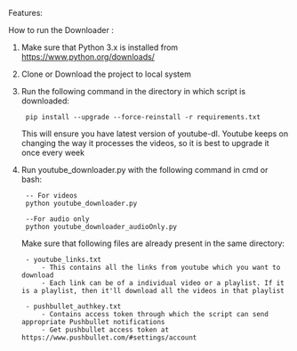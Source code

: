 Features:






How to run the Downloader :


1. Make sure that Python 3.x is installed from https://www.python.org/downloads/

2. Clone or Download the project to local system

3. Run the following command in the directory in which script is downloaded:
	
		pip install --upgrade --force-reinstall -r requirements.txt

	This will ensure you have latest version of youtube-dl. Youtube keeps on changing the way it processes the videos, so it is best to upgrade it once every week

4. Run youtube_downloader.py with the following command in cmd or bash:
		
		-- For videos
		python youtube_downloader.py 

		--For audio only
		python youtube_downloader_audioOnly.py

	Make sure that following files are already present in the same directory:

		- youtube_links.txt
			- This contains all the links from youtube which you want to download
			- Each link can be of a individual video or a playlist. If it is a playlist, then it'll download all the videos in that playlist

		- pushbullet_authkey.txt
			- Contains access token through which the script can send appropriate Pushbullet notifications
			- Get pushbullet access token at https://www.pushbullet.com/#settings/account


